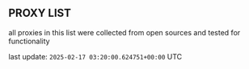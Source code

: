 ## PROXY LIST

all proxies in this list were collected from open sources and tested for functionality

last update: `2025-02-17 03:20:00.624751+00:00` UTC